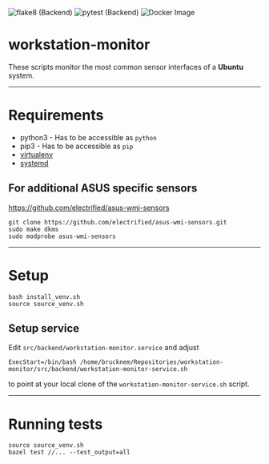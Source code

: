 ![flake8 (Backend)](https://github.com/Brucknem/workstation-monitor/workflows/flake8%20(Backend)/badge.svg)
![pytest (Backend)](https://github.com/Brucknem/workstation-monitor/workflows/pytest%20(Backend)/badge.svg)
![Docker Image](https://github.com/Brucknem/workstation-monitor/workflows/Docker%20Image/badge.svg)

# workstation-monitor
These scripts monitor the most common sensor interfaces of a **Ubuntu** system.

***

# Requirements
- python3 - Has to be accessible as `python`
- pip3 - Has to be accessible as `pip`
- [virtualenv](https://wiki.ubuntuusers.de/virtualenv/)
- [systemd](https://pypi.org/project/systemd/)

## For additional ASUS specific sensors
https://github.com/electrified/asus-wmi-sensors

```
git clone https://github.com/electrified/asus-wmi-sensors.git
sudo make dkms
sudo modprobe asus-wmi-sensors
```

***

# Setup
```
bash install_venv.sh
source source_venv.sh
```

## Setup service
Edit `src/backend/workstation-monitor.service` and adjust 
```
ExecStart=/bin/bash /home/brucknem/Repositories/workstation-monitor/src/backend/workstation-monitor-service.sh
```
to point at your local clone of the `workstation-monitor-service.sh` script.


***

# Running tests
```
source source_venv.sh
bazel test //... --test_output=all
```
